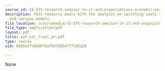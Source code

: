 ```yaml
---
course_id: 15-575-research-seminar-in-it-and-organizations-economic-perspectives-spring-2004
description: This resource deals with the analysis on switching costs through hypotheses
  and various models.
file_location: /coursemedia/15-575-research-seminar-in-it-and-organizations-economic-perspectives-spring-2004/0585e2fc66d07daf8d789547ffc02a2d_swt_cst_final_pr.pdf
file_type: application/pdf
layout: pdf
title: swt_cst_final_pr.pdf
type: course
uid: 0585e2fc66d07daf8d789547ffc02a2d

---
```

None